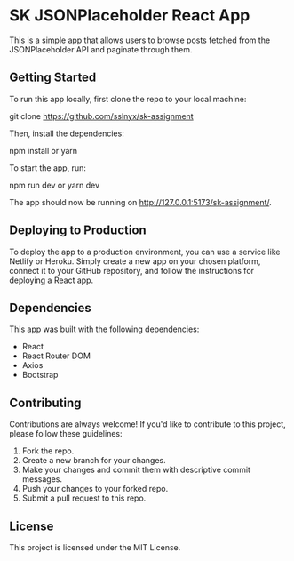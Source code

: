 # SK JSONPlaceholder React App

This is a simple app that allows users to browse posts fetched from the JSONPlaceholder API and paginate through them.

## Getting Started

To run this app locally, first clone the repo to your local machine:

git clone https://github.com/sslnyx/sk-assignment

Then, install the dependencies:

npm install or yarn

To start the app, run:

npm run dev or yarn dev

The app should now be running on http://127.0.0.1:5173/sk-assignment/.

## Deploying to Production

To deploy the app to a production environment, you can use a service like Netlify or Heroku. Simply create a new app on your chosen platform, connect it to your GitHub repository, and follow the instructions for deploying a React app.

## Dependencies

This app was built with the following dependencies:

- React
- React Router DOM
- Axios
- Bootstrap

## Contributing

Contributions are always welcome! If you'd like to contribute to this project, please follow these guidelines:

1. Fork the repo.
2. Create a new branch for your changes.
3. Make your changes and commit them with descriptive commit messages.
4. Push your changes to your forked repo.
5. Submit a pull request to this repo.

## License

This project is licensed under the MIT License.